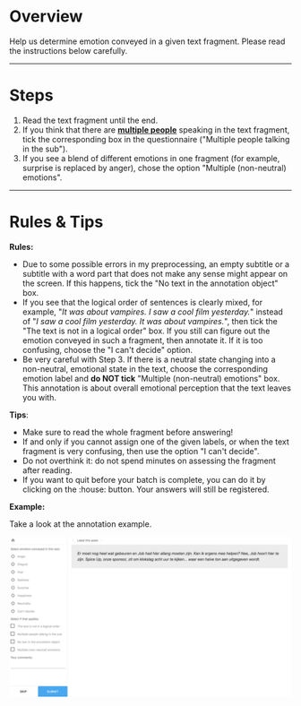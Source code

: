 <h1><strong>Overview</strong></h1>

<p>Help us determine emotion conveyed in a given text fragment. Please read the instructions below carefully.&nbsp;</p>
<hr>

<h1><strong>Steps</strong></h1>

<ol>
	<li>Read the text fragment until the end.</li>
	<li>If you think that there are <strong><u>multiple people</u></strong> speaking in the text fragment, tick the corresponding box in the questionnaire ("Multiple people talking in the sub").</li>
	<li>If you see a blend of different emotions in one fragment (for example, surprise is replaced by anger), chose the option "Multiple (non-neutral) emotions".&nbsp;</li>
</ol>
<hr>

<h1><strong>Rules &amp; Tips</strong></h1>

<p><strong>Rules:</strong></p>

<ul>
	<li>Due to some possible errors in my preprocessing, an empty subtitle or a subtitle with a word part that does not make any sense might appear on the screen. If this happens, tick the "No text in the annotation object" box.</li>
	<li>If you see that the logical order of sentences is clearly mixed, for example, "<em>It was about vampires. I saw a cool film yesterday.</em>" instead of "<em>I saw a cool film yesterday. It was about vampires</em><em>.</em>", then tick the "The text is not in a logical order" box. If you still can figure out the emotion conveyed in such a fragment, then annotate it. If it is too confusing, choose the "I can't decide" option.</li>
	<li>Be very careful with Step 3. If there is a neutral state changing into a non-neutral, emotional state in the text, choose the corresponding emotion label and <strong>do NOT tick</strong> "Multiple (non-neutral) emotions" box. This annotation is about overall emotional perception that the text leaves you with.&nbsp;</li>
</ul>

<p><strong>Tips</strong>:</p>

<ul>
	<li>Make sure to read the whole fragment before answering!</li>
	<li>If and only if you cannot assign one of the given labels, or when the text fragment is very confusing, then use the option "I can't decide".&nbsp;</li>
	<li>Do not overthink it: do not spend minutes on assessing the fragment after reading.</li>
	<li>If you want to quit before your batch is complete, you can do it by clicking on the :house: button. Your answers will still be registered.</li>
</ul>

<p><strong>Example:</strong></p>

<p>Take a look at the annotation example.</p>

<p><img src="/subs_example.png"></p>
